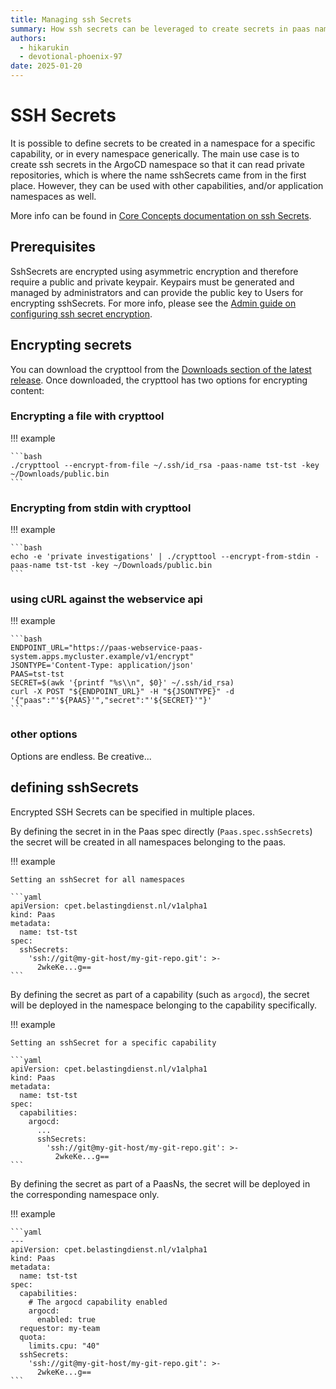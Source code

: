 ```yaml
---
title: Managing ssh Secrets
summary: How ssh secrets can be leveraged to create secrets in paas namespaces in a secure manner.
authors:
  - hikarukin
  - devotional-phoenix-97
date: 2025-01-20
---
```


# SSH Secrets

It is possible to define secrets to be created in a namespace for a specific capability,
or in every namespace generically. The main use case is to create ssh secrets in the
ArgoCD namespace so that it can read private repositories, which is where the name
sshSecrets came from in the first place. However, they can be used with other capabilities,
and/or application namespaces as well.

More info can be found in [Core Concepts documentation on ssh Secrets](../overview/core_concepts/sshsecrets.md).

## Prerequisites

SshSecrets are encrypted using asymmetric encryption and therefore require a public
and private keypair. Keypairs must be generated and managed by administrators and can
provide the public key to Users for encrypting sshSecrets. For more info, please see
the [Admin guide on configuring ssh secret encryption](../administrators-guide/sshSecrets.md).

## Encrypting secrets

You can download the crypttool from the [Downloads section of the latest release](https://github.com/belastingdienst/opr-paas/releases).
Once downloaded, the crypttool has two options for encrypting content:

### Encrypting a file with crypttool

!!! example

    ```bash
    ./crypttool --encrypt-from-file ~/.ssh/id_rsa -paas-name tst-tst -key ~/Downloads/public.bin
    ```

### Encrypting from stdin with crypttool

!!! example

    ```bash
    echo -e 'private investigations' | ./crypttool --encrypt-from-stdin -paas-name tst-tst -key ~/Downloads/public.bin
    ```

### using cURL against the webservice api

!!! example

    ```bash
    ENDPOINT_URL="https://paas-webservice-paas-system.apps.mycluster.example/v1/encrypt"
    JSONTYPE='Content-Type: application/json'
    PAAS=tst-tst
    SECRET=$(awk '{printf "%s\\n", $0}' ~/.ssh/id_rsa)
    curl -X POST "${ENDPOINT_URL}" -H "${JSONTYPE}" -d '{"paas":"'${PAAS}'","secret":"'${SECRET}'"}'
    ```

### other options

Options are endless. Be creative...

## defining sshSecrets

Encrypted SSH Secrets can be specified in multiple places.

By defining the secret in in the Paas spec directly (`Paas.spec.sshSecrets`) the
secret will be created in all namespaces belonging to the paas.

!!! example

    Setting an sshSecret for all namespaces

    ```yaml
    apiVersion: cpet.belastingdienst.nl/v1alpha1
    kind: Paas
    metadata:
      name: tst-tst
    spec:
      sshSecrets:
        'ssh://git@my-git-host/my-git-repo.git': >-
          2wkeKe...g==
    ```

By defining the secret as part of a capability (such as `argocd`), the secret will
be deployed in the namespace belonging to the capability specifically.

!!! example

    Setting an sshSecret for a specific capability

    ```yaml
    apiVersion: cpet.belastingdienst.nl/v1alpha1
    kind: Paas
    metadata:
      name: tst-tst
    spec:
      capabilities:
        argocd:
          ...
          sshSecrets:
            'ssh://git@my-git-host/my-git-repo.git': >-
              2wkeKe...g==
    ```

By defining the secret as part of a PaasNs, the secret will be deployed in the
corresponding namespace only.

!!! example

    ```yaml
    ---
    apiVersion: cpet.belastingdienst.nl/v1alpha1
    kind: Paas
    metadata:
      name: tst-tst
    spec:
      capabilities:
        # The argocd capability enabled
        argocd:
          enabled: true
      requestor: my-team
      quota:
        limits.cpu: "40"
      sshSecrets:
        'ssh://git@my-git-host/my-git-repo.git': >-
          2wkeKe...g==
    ```
